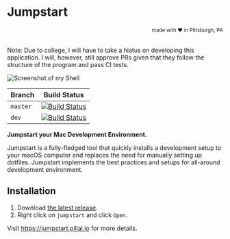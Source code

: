 
# Jumpstart


<div align="right"> <sup> made with ❤️ in Pittsburgh, PA </sup> </div> <br />


Note: Due to college, I will have to take a hiatus on developing this application. I will, however, still approve PRs given that they follow the structure of the program and pass CI tests.

![Screenshot of my Shell](https://imgur.com/zLLU9VX.png)

| Branch | Build Status |
| --------- | ----- |
| `master` |  [![Build Status](https://travis-ci.com/pilleye/jumpstart.svg?branch=master)](https://travis-ci.com/pilleye/jumpstart)   |
| `dev`    | [![Build Status](https://travis-ci.com/pilleye/jumpstart.svg?branch=dev)](https://travis-ci.com/pilleye/jumpstart) |

**Jumpstart your Mac Development Environment.**

Jumpstart is a fully-fledged tool that quickly installs a development setup to your macOS computer and replaces the need for manually setting up dotfiles. Jumpstart implements the best practices and setups for all-around development environment.

## Installation

1) Download [the latest release](https://github.com/pilleye/jumpstart/releases).
2) Right click on `jumpstart` and click `Open`.

Visit https://jumpstart.pillai.io for more details.

